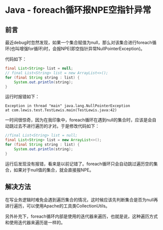 # Java - foreach循环报NPE空指针异常

## 前言

最近debug时忽然发现，如果一个集合赋值为null，那么对该集合进行foreach循环(也叫增强for循环)时，会报NPE(即空指针异常NullPointerException)。

代码如下：<!--more-->

```java
final List<String> list = null;
// final List<String> list = new ArrayList<>();
for (final String string : list) {
    System.out.println(string);
}
```

运行时报错如下：

```
Exception in thread "main" java.lang.NullPointerException
at com.lewis.test.TestLewis.main(TestLewis.java:42)
```

一时间很惊奇，因为在我印象中，foreach循环在遇到null的集合时，应该是会自动跳过去不进行遍历的才对。于是修改代码如下：

```java
//final List<String> list = null;
final List<String> list = new ArrayList<>();
for (final String string : list) {
    System.out.println(string);
}
```

运行后发现没有报错，看来是以前记错了。foreach循环只会自动跳过遍历空的集合，如果对于null值的集合，就会直接报NPE。

## 解决方法

在写业务逻辑时难免会遇到遍历集合的情况，这时候应该先判断集合是否为null再进行遍历，可以使用Apache的工具类CollectionUtils。

另外补充下，foreach循环内部是使用的迭代器来遍历，也就是说，这种遍历方式和使用迭代器来遍历是一样的。
